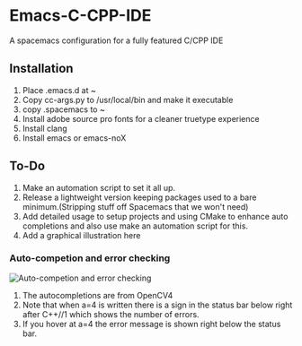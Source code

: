 # Emacs-C-CPP-IDE
A spacemacs configuration for a fully featured C/CPP IDE 

## Installation

1. Place .emacs.d at ~
2. Copy cc-args.py to /usr/local/bin and make it executable
3. copy .spacemacs to ~
4. Install adobe source pro fonts for a cleaner truetype experience
5. Install clang
6. Install emacs or emacs-noX

## To-Do
1. Make an automation script to set it all up. 
2. Release a lightweight version keeping packages used to a bare minimum.(Stripping stuff off Spacemacs that we won't need)
3. Add detailed usage to setup projects and using CMake to enhance auto completions and also use make an automation script for this.
4. Add a graphical illustration here

### Auto-competion and error checking
![Auto-competion and error checking](https://github.com/another-dark-knight/Emacs-C-CPP-IDE/blob/master/gifs/cv2-error.gif)

1. The autocompletions are from OpenCV4
2. Note that when a=4 is written there is a sign in the status bar below right after C++//1 which shows the number of errors.
3. If you hover at a=4 the error message is shown right below the status bar.
